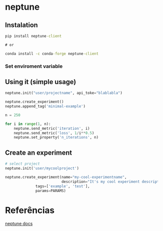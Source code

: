 # neptune

## Instalation

```cmd
pip install neptune-client

# or

conda install -c conda-forge neptune-client
```

### Set enviroment variable



## Using it (simple usage)

```python
neptune.init("user/projectname", api_toke="blablabla")

neptune.create_experiment()
neptune.append_tag('minimal-example')

n = 250

for i in range(1, n):
    neptune.send_metric('iteration', i)
    neptune.send_metric('loss', 1/i**0.5)
    neptune.set_property('n_iterations', n)
```

## Create an experiment

```python
# select project
neptune.init('user/mycoolproject')

neptune.create_experiment(name="my-cool-experimentname",
                          description="It's my cool experiment description",
			  tags=['example', 'test'],
			  params=PARAMS)

```

# Referências

[neptune docs](https://docs.neptune.ai)

